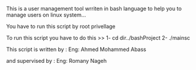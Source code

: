 This is a user management tool wrriten in bash language to help you to manage users on linux system...

You have to run this script by root privellage 

To run this script you have to do this >>
1- cd dir../bashProject
2- ./mainsc

This script is written by :
Eng: Ahmed Mohammed Abass

and supervised by :
Eng: Romany Nageh
